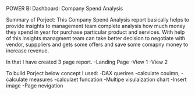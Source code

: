 POWER BI Dashboard: Company Spend Analysis

Summary of Porject:
This Company Spend Analysis report basically helps to provide insights to management team complete analysis how much money they spend in year for purchase particular product and services.
With help of this insights managment team can take better decision to negotiate with vendor, supppliers and gets some offers and save some comapny money to increase revenue.

In that I have created 3 page report.
-Landing Page
-View 1
-View 2

To build Porject below concept I used:
-DAX querires
-calculate coulmn, 
-calculate measures
-calculaet funcation
-Multipe visulaization chart 
-Insert image
-Page nevigation

